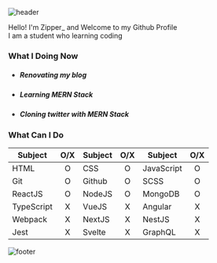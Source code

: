 ![header](https://capsule-render.vercel.app/api?type=wave&color=auto&height=300&section=header&text=Zipper_&fontSize=90)

Hello! I'm Zipper_ and Welcome to my Github Profile<br/>
I am a student who learning coding

### What I Doing Now
- ##### Renovating my blog
- ##### Learning MERN Stack
- ##### Cloning twitter with MERN Stack

### What Can I Do
Subject|O/X|Subject|O/X|Subject|O/X
--|:--:|--|:--:|--|:--:
HTML|O|CSS|O|JavaScript|O
Git|O|Github|O|SCSS|O
ReactJS|O|NodeJS|O|MongoDB|O
TypeScript|X|VueJS|X|Angular|X
Webpack|X|NextJS|X|NestJS|X
Jest|X|Svelte|X|GraphQL|X

![footer](https://capsule-render.vercel.app/api?type=wave&color=auto&height=100&section=footer)
